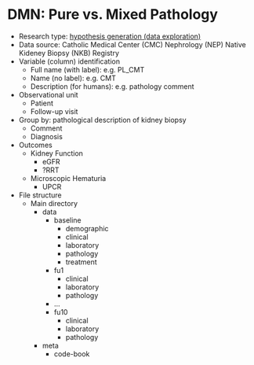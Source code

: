 # DMN: Pure vs. Mixed Pathology
- Research type: [hypothesis generation (data exploration)](https://r4ds.had.co.nz/model-intro.html?q=hyp#hypothesis-generation-vs.-hypothesis-confirmation)
- Data source: Catholic Medical Center (CMC) Nephrology (NEP) Native Kideney Biopsy (NKB) Registry
- Variable (column) identification
  - Full name (with label): e.g. PL_CMT
  - Name (no label): e.g. CMT
  - Description (for humans): e.g. pathology comment
- Observational unit
  - Patient
  - Follow-up visit
- Group by: pathological description of kidney biopsy
  - Comment
  - Diagnosis
- Outcomes
  - Kidney Function
    - eGFR
    - ?RRT
  - Microscopic Hematuria
    - UPCR
- File structure
  - Main directory
    - data
      - baseline
        - demographic
        - clinical
        - laboratory
        - pathology
        - treatment
      - fu1
        - clinical
        - laboratory
        - pathology
      - ...
      - fu10
        - clinical
        - laboratory
        - pathology
    - meta
      - code-book
